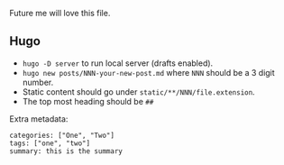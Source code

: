 Future me will love this file.

## Hugo

- `hugo -D server` to run local server (drafts enabled).
- `hugo new posts/NNN-your-new-post.md` where `NNN` should be a 3 digit number.
- Static content should go under `static/**/NNN/file.extension`.
- The top most heading should be `##`

Extra metadata:

```
categories: ["One", "Two"]
tags: ["one", "two"]
summary: this is the summary
```
